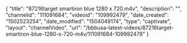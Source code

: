 {
    "title": "87216target smartiron blue 1280 x 720.m4v",
    "description": "",
    "channelid": "111091684",
    "videoid": "109992479",
    "date_created": "1502523254",
    "date_modified": "1504049174",
    "type": "captivate",
    "layout": "channelVideo",
    "url": "\/bbbusa-latest-videos\/87216target-smartiron-blue-1280-x-720-m4v\/111091684-109992479"
}